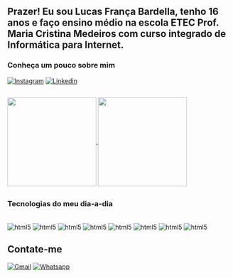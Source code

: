 ## Prazer! Eu sou Lucas França Bardella, tenho 16 anos e faço ensino médio na escola ETEC Prof. Maria Cristina Medeiros com curso integrado de Informática para Internet.

### Conheça um pouco sobre mim
[![Instagram](https://img.shields.io/badge/Instagram-E4405F?style=for-the-badge&logo=instagram&logoColor=white)](https://www.instagram.com/luks.thx/)
[![Linkedin](https://img.shields.io/badge/LinkedIn-0077B5?style=for-the-badge&logo=linkedin&logoColor=white)]()

##
<a href="https://github.com/LucasBardella/github-readme-stats">
  <img height=200 align="center" src="https://github-readme-stats.vercel.app/api?username=LucasBardella" />
</a>
<a href="https://github.com/LucasBardella/convoychat">
  <img height=200 align="center" src="https://github-readme-stats.vercel.app/api/top-langs/?username=LucasBardella&layout=donut" />
</a>

##

### Tecnologias do meu dia-a-dia
<div style="display: inline_block"><br/>
  <img align="justify" alt="html5" src="https://img.shields.io/badge/HTML5-E34F26?style=for-the-badge&logo=html5&logoColor=white" />
  <img align="justify" alt="html5" src="https://img.shields.io/badge/CSS-239120?&style=for-the-badge&logo=css3&logoColor=white" />
  <img align="justify" alt="html5" src="https://img.shields.io/badge/PHP-777BB4?style=for-the-badge&logo=php&logoColor=white" />
  <img align="justify" alt="html5" src="https://img.shields.io/badge/Bootstrap-563D7C?style=for-the-badge&logo=bootstrap&logoColor=white" />
  <img align="justify" alt="html5" src="https://img.shields.io/badge/JavaScript-323330?style=for-the-badge&logo=javascript&logoColor=F7DF1E" />
  <img align="justify" alt="html5" src="https://img.shields.io/badge/Figma-F24E1E?style=for-the-badge&logo=figma&logoColor=white" />  
  <img align="justify" alt="html5" src="https://img.shields.io/badge/Adobe%20Illustrator-FF9A00?style=for-the-badge&logo=adobe%20illustrator&logoColor=white" />
  <img align="justify" alt="html5" src="https://img.shields.io/badge/Adobe%20Photoshop-31A8FF?style=for-the-badge&logo=Adobe%20Photoshop&logoColor=black" />
</div>

## Contate-me
[![Gmail](https://img.shields.io/badge/Gmail-D14836?style=for-the-badge&logo=gmail&logoColor=white)](https://github.com/LucasBardella/LucasBardella/blob/main/email.txt)
[![Whatsapp](https://img.shields.io/badge/WhatsApp-25D366?style=for-the-badge&logo=whatsapp&logoColor=white)]([https://w.app/c3YzmC](https://wa.me/5511976513302))
